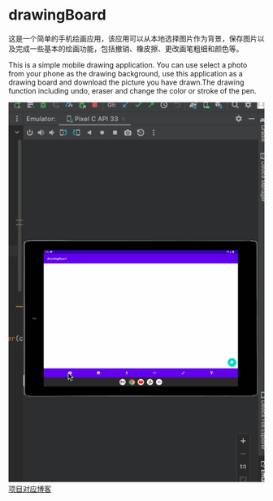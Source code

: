 # drawingBoard
这是一个简单的手机绘画应用，该应用可以从本地选择图片作为背景，保存图片以及完成一些基本的绘画功能，包括撤销、橡皮擦、更改画笔粗细和颜色等。

This is a simple mobile drawing application. You can use select a photo from your phone as the drawing background, use this application as a drawing board and download the picture you have drawn.The drawing function including undo, eraser and change the color or stroke of the pen.

![image](https://github.com/Mayberryqvq/drawingBoard/blob/master/drawingBoard_demo11.gif)
[项目对应博客]("https://blog.csdn.net/n0ahmayberry/article/details/131391847?spm=1001.2014.3001.5501)